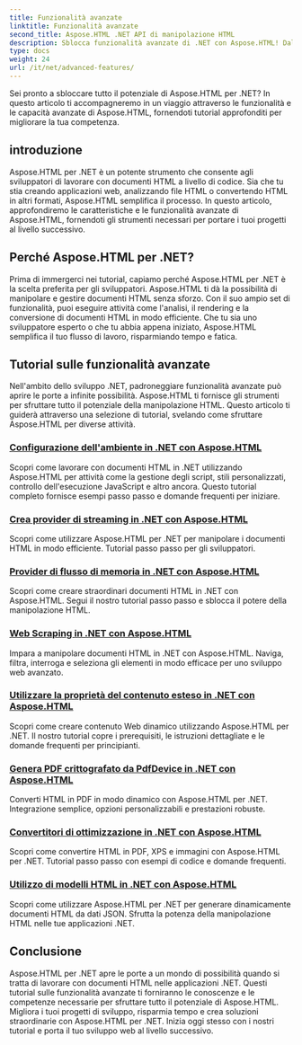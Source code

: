 ```yaml
---
title: Funzionalità avanzate
linktitle: Funzionalità avanzate
second_title: Aspose.HTML .NET API di manipolazione HTML
description: Sblocca funzionalità avanzate di .NET con Aspose.HTML! Dalla configurazione dell'ambiente allo scraping web, esplora tutorial completi per un potente sviluppo web.
type: docs
weight: 24
url: /it/net/advanced-features/
---
```


Sei pronto a sbloccare tutto il potenziale di Aspose.HTML per .NET? In questo articolo ti accompagneremo in un viaggio attraverso le funzionalità e le capacità avanzate di Aspose.HTML, fornendoti tutorial approfonditi per migliorare la tua competenza.

## introduzione

Aspose.HTML per .NET è un potente strumento che consente agli sviluppatori di lavorare con documenti HTML a livello di codice. Sia che tu stia creando applicazioni web, analizzando file HTML o convertendo HTML in altri formati, Aspose.HTML semplifica il processo. In questo articolo, approfondiremo le caratteristiche e le funzionalità avanzate di Aspose.HTML, fornendoti gli strumenti necessari per portare i tuoi progetti al livello successivo.

## Perché Aspose.HTML per .NET?

Prima di immergerci nei tutorial, capiamo perché Aspose.HTML per .NET è la scelta preferita per gli sviluppatori. Aspose.HTML ti dà la possibilità di manipolare e gestire documenti HTML senza sforzo. Con il suo ampio set di funzionalità, puoi eseguire attività come l'analisi, il rendering e la conversione di documenti HTML in modo efficiente. Che tu sia uno sviluppatore esperto o che tu abbia appena iniziato, Aspose.HTML semplifica il tuo flusso di lavoro, risparmiando tempo e fatica.

## Tutorial sulle funzionalità avanzate
Nell'ambito dello sviluppo .NET, padroneggiare funzionalità avanzate può aprire le porte a infinite possibilità. Aspose.HTML ti fornisce gli strumenti per sfruttare tutto il potenziale della manipolazione HTML. Questo articolo ti guiderà attraverso una selezione di tutorial, svelando come sfruttare Aspose.HTML per diverse attività.
### [Configurazione dell'ambiente in .NET con Aspose.HTML](./environment-configuration/)
Scopri come lavorare con documenti HTML in .NET utilizzando Aspose.HTML per attività come la gestione degli script, stili personalizzati, controllo dell'esecuzione JavaScript e altro ancora. Questo tutorial completo fornisce esempi passo passo e domande frequenti per iniziare.
### [Crea provider di streaming in .NET con Aspose.HTML](./create-stream-provider/)
Scopri come utilizzare Aspose.HTML per .NET per manipolare i documenti HTML in modo efficiente. Tutorial passo passo per gli sviluppatori.
### [Provider di flusso di memoria in .NET con Aspose.HTML](./memory-stream-provider/)
Scopri come creare straordinari documenti HTML in .NET con Aspose.HTML. Segui il nostro tutorial passo passo e sblocca il potere della manipolazione HTML.
### [Web Scraping in .NET con Aspose.HTML](./web-scraping/)
Impara a manipolare documenti HTML in .NET con Aspose.HTML. Naviga, filtra, interroga e seleziona gli elementi in modo efficace per uno sviluppo web avanzato.
### [Utilizzare la proprietà del contenuto esteso in .NET con Aspose.HTML](./use-extended-content-property/)
Scopri come creare contenuto Web dinamico utilizzando Aspose.HTML per .NET. Il nostro tutorial copre i prerequisiti, le istruzioni dettagliate e le domande frequenti per principianti.
### [Genera PDF crittografato da PdfDevice in .NET con Aspose.HTML](./generate-encrypted-pdf-by-pdfdevice/)
Converti HTML in PDF in modo dinamico con Aspose.HTML per .NET. Integrazione semplice, opzioni personalizzabili e prestazioni robuste.
### [Convertitori di ottimizzazione in .NET con Aspose.HTML](./fine-tuning-converters/)
Scopri come convertire HTML in PDF, XPS e immagini con Aspose.HTML per .NET. Tutorial passo passo con esempi di codice e domande frequenti.
### [Utilizzo di modelli HTML in .NET con Aspose.HTML](./using-html-templates/)
Scopri come utilizzare Aspose.HTML per .NET per generare dinamicamente documenti HTML da dati JSON. Sfrutta la potenza della manipolazione HTML nelle tue applicazioni .NET.


## Conclusione

Aspose.HTML per .NET apre le porte a un mondo di possibilità quando si tratta di lavorare con documenti HTML nelle applicazioni .NET. Questi tutorial sulle funzionalità avanzate ti forniranno le conoscenze e le competenze necessarie per sfruttare tutto il potenziale di Aspose.HTML. Migliora i tuoi progetti di sviluppo, risparmia tempo e crea soluzioni straordinarie con Aspose.HTML per .NET. Inizia oggi stesso con i nostri tutorial e porta il tuo sviluppo web al livello successivo.
